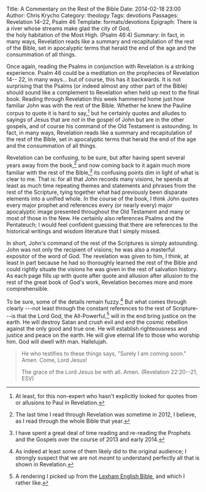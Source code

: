 Title: A Commentary on the Rest of the Bible
Date: 2014-02-18 23:00
Author: Chris Krycho
Category: theology
Tags: devotions
Passages: Revelation 14–22, Psalm 46
Template: formats/devotions
Epigraph: There is a river whose streams make glad the city of God,<br/>the holy habitation of the Most High. (Psalm 46:4)
Summary: In fact, in many ways, Revelation reads like a summary and recapitulation of the rest of the Bible, set in apocalyptic terms that herald the end of the age and the consummation of all things.

Once again, reading the Psalms in conjunction with Revelation is a striking
experience. Psalm 46 could be a meditation on the prophecies of Revelation 14--
22, in many ways... but of course, this has it backwards. It is not surprising
that the Psalms (or indeed almost any other part of the Bible) should sound like
a complement to Revelation when held up next to the final book. Reading through
Revelation this week hammered home just how familiar John was with the rest of
the Bible. Whether he knew the Pauline corpus to quote it is hard to say,[^1]
but he certainly quotes and alludes to sayings of Jesus that are *not* in the
gospel of John but are in the other gospels, and of course his command of the
Old Testament is astounding. In fact, in many ways, Revelation reads like a
summary and recapitulation of the rest of the Bible, set in apocalyptic terms
that herald the end of the age and the consummation of all things.

Revelation can be confusing, to be sure, but after having spent several years
away from the book,[^2] and now coming back to it again much more familiar with
the rest of the Bible,[^3] its confusing points dim in light of what is clear to
me. That is: for all that John records many visions, he spends at least as much
time repeating themes and statements and phrases from the rest of the Scripture,
tying together what had previously been disparate elements into a unified whole.
In the course of the book, I think John quotes every major prophet and
references every (or nearly every) major apocalyptic image presented throughout
the Old Testament and many or most of those in the New. He certainly also
references Psalms and the Pentateuch; I would feel confident guessing that there
are references to the historical writings and wisdom literature that I simply
missed.

In short, John's command of the rest of the Scriptures is simply astounding.
John was not only the recipient of visions; he was also a masterful expositor of
the word of God. The revelation was given to him, I think, at least in part
because he had so thoroughly learned the rest of the Bible and could rightly
situate the visions he was given in the rest of salvation history. As each page
fills up with quote after quote and allusion after allusion to the rest of the
great book of God's work, Revelation becomes more and more comprehensible.

To be sure, some of the details remain fuzzy.[^4] But what comes through clearly
---not least through the constant references to the rest of Scripture---is that
the Lord God, the All-Powerful,[^5] will in the end bring justice on the earth.
He will destroy Satan and crush evil and end the cosmic rebellion against the
only good and true one. He will establish righteousness and justice and peace on
the earth. He will give eternal life to those who worship him. God will dwell
with man. Hallelujah.

> He who testifies to these things says, "Surely I am coming soon." Amen. Come,
> Lord Jesus!
>
> The grace of the Lord Jesus be with all. Amen. (Revelation 22:20--21, ESV)

[^1]: At least, for this non-expert who hasn't explicitly looked for quotes from
or allusions to Paul in Revelation.

[^2]: The last time I read through Revelation was sometime in 2012, I believe,
as I read through the whole Bible that year.

[^3]: I have spent a great deal of time reading and re-reading the Prophets and
the Gospels over the course of 2013 and early 2014.

[^4]: As indeed at least some of them likely did to the original audience; I
strongly suspect that we are not *meant* to understand perfectly all that is
shown in Revelation.

[^5]: A rendering I picked up from the [Lexham English Bible](http://lexhamenglishbible.com),
and which I rather like.